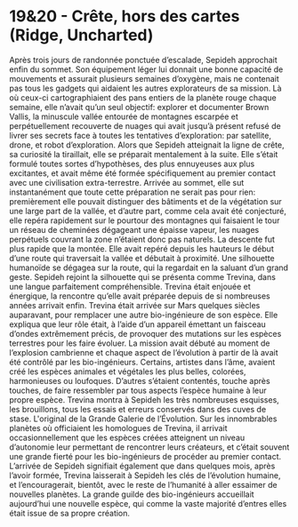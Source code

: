 # 19&20 - Crête, hors des cartes (Ridge, Uncharted)

Après trois jours de randonnée ponctuée d’escalade, Sepideh approchait enfin du sommet. Son équipement léger lui donnait une bonne capacité de mouvements et assurait plusieurs semaines d’oxygène, mais ne contenait pas tous les gadgets qui aidaient les autres explorateurs de sa mission. Là où ceux-ci cartographiaient des pans entiers de la planète rouge chaque semaine, elle n’avait qu’un seul objectif: explorer et documenter Brown Vallis, la minuscule vallée entourée de montagnes escarpée et perpétuellement recouverte de nuages qui avait jusqu’à présent refusé de livrer ses secrets face à toutes les tentatives d’exploration: par satellite, drone, et robot d’exploration. Alors que Sepideh atteignait la ligne de crête, sa curiosité la tiraillait, elle se préparait mentalement à la suite. Elle s’était formulé toutes sortes d’hypothèses, des plus ennuyeuses aux plus excitantes, et avait même été formée spécifiquement au premier contact avec une civilisation extra-terrestre. Arrivée au sommet, elle sut instantanément que toute cette préparation ne serait pas pour rien: premièrement elle pouvait distinguer des bâtiments et de la végétation sur une large part de la vallée, et d’autre part, comme cela avait été conjecturé, elle repéra rapidement sur le pourtour des montagnes qui faisaient le tour un réseau de cheminées dégageant une épaisse vapeur, les nuages perpétuels couvrant la zone n’étaient donc pas naturels. La descente fut plus rapide que la montée. Elle avait repéré depuis les hauteurs le début d’une route qui traversait la vallée et débutait à proximité. Une silhouette humanoïde se dégagea sur la route, qui la regardait en la saluant d’un grand geste. Sepideh rejoint la silhouette qui se présenta comme Trevina, dans une langue parfaitement compréhensible. Trevina était enjouée et énergique, la rencontre qu’elle avait préparée depuis de si nombreuses années arrivait enfin. Trevina était arrivée sur Mars quelques siècles auparavant, pour remplacer une autre bio-ingénieure de son espèce. Elle expliqua que leur rôle était, à l’aide d’un appareil émettant un faisceau d’ondes extrêmement précis, de provoquer des mutations sur les espèces terrestres pour les faire évoluer. La mission avait débuté au moment de l’explosion cambrienne et chaque aspect de l’évolution à partir de là avait été contrôlé par les bio-ingénieurs.  Certains, artistes dans l’âme, avaient créé les espèces animales et végétales les plus belles, colorées, harmonieuses ou loufoques. D’autres s’étaient contentés, touche après touches, de faire ressembler par tous aspects l’espèce humaine à leur propre espèce. Trevina montra à Sepideh les très nombreuses esquisses, les brouillons, tous les essais et erreurs conservés dans des cuves de stase. L'original de la Grande Galerie de l’Évolution. Sur les innombrables planètes où officiaient les homologues de Trevina, il arrivait occasionnellement que les espèces créées atteignent un niveau d’autonomie leur permettant de rencontrer leurs créateurs, et c’était souvent une grande fierté pour les bio-ingénieurs de procéder au premier contact. L’arrivée de Sepideh signifiait également que dans quelques mois, après l’avoir formée, Trevina laisserait à Sepideh les clés de l’évolution humaine, et l’encouragerait, bientôt, avec le reste de l’humanité à aller essaimer de nouvelles planètes. La grande guilde des bio-ingénieurs accueillait aujourd’hui une nouvelle espèce, qui comme la vaste majorité d’entres elles était issue de sa propre création.
